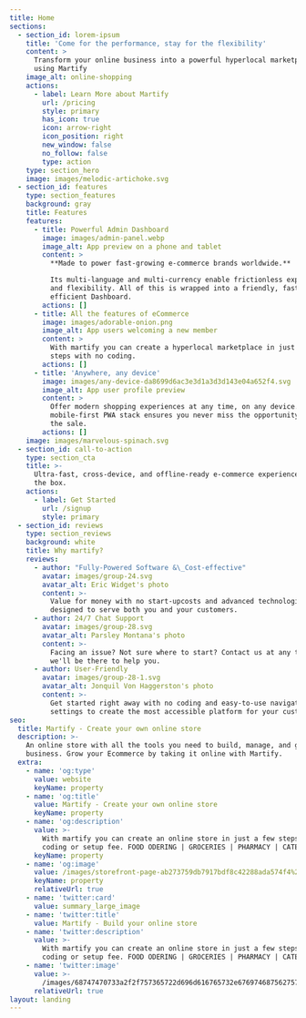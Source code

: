 ```yaml
---
title: Home
sections:
  - section_id: lorem-ipsum
    title: 'Come for the performance, stay for the flexibility'
    content: >
      Transform your online business into a powerful hyperlocal marketplace
      using Martify
    image_alt: online-shopping
    actions:
      - label: Learn More about Martify
        url: /pricing
        style: primary
        has_icon: true
        icon: arrow-right
        icon_position: right
        new_window: false
        no_follow: false
        type: action
    type: section_hero
    image: images/melodic-artichoke.svg
  - section_id: features
    type: section_features
    background: gray
    title: Features
    features:
      - title: Powerful Admin Dashboard
        image: images/admin-panel.webp
        image_alt: App preview on a phone and tablet
        content: >
          **Made to power fast-growing e-commerce brands worldwide.**

          Its multi-language and multi-currency enable frictionless expansion
          and flexibility. All of this is wrapped into a friendly, fast and
          efficient Dashboard.
        actions: []
      - title: All the features of eCommerce
        image: images/adorable-onion.png
        image_alt: App users welcoming a new member
        content: >
          With martify you can create a hyperlocal marketplace in just a few
          steps with no coding.
        actions: []
      - title: 'Anywhere, any device'
        image: images/any-device-da8699d6ac3e3d1a3d3d143e04a652f4.svg
        image_alt: App user profile preview
        content: >
          Offer modern shopping experiences at any time, on any device. A
          mobile-first PWA stack ensures you never miss the opportunity to make
          the sale.
        actions: []
    image: images/marvelous-spinach.svg
  - section_id: call-to-action
    type: section_cta
    title: >-
      Ultra-fast, cross-device, and offline-ready e-commerce experiences out of
      the box.
    actions:
      - label: Get Started
        url: /signup
        style: primary
  - section_id: reviews
    type: section_reviews
    background: white
    title: Why martify?
    reviews:
      - author: "Fully-Powered Software &\_Cost-effective"
        avatar: images/group-24.svg
        avatar_alt: Eric Widget's photo
        content: >-
          Value for money with no start-upcosts and advanced technological tools
          designed to serve both you and your customers.
      - author: 24/7 Chat Support
        avatar: images/group-28.svg
        avatar_alt: Parsley Montana's photo
        content: >-
          Facing an issue? Not sure where to start? Contact us at any time and
          we'll be there to help you.
      - author: User-Friendly
        avatar: images/group-28-1.svg
        avatar_alt: Jonquil Von Haggerston's photo
        content: >-
          Get started right away with no coding and easy-to-use navigation
          settings to create the most accessible platform for your customers.
seo:
  title: Martify - Create your own online store
  description: >-
    An online store with all the tools you need to build, manage, and grow your
    business. Grow your Ecommerce by taking it online with Martify.
  extra:
    - name: 'og:type'
      value: website
      keyName: property
    - name: 'og:title'
      value: Martify - Create your own online store
      keyName: property
    - name: 'og:description'
      value: >-
        With martify you can create an online store in just a few steps with no
        coding or setup fee. FOOD ODERING | GROCERIES | PHARMACY | CATERING
      keyName: property
    - name: 'og:image'
      value: /images/storefront-page-ab273759db7917bdf8c42288ada574f4%20(1).png
      keyName: property
      relativeUrl: true
    - name: 'twitter:card'
      value: summary_large_image
    - name: 'twitter:title'
      value: Martify - Build your online store
    - name: 'twitter:description'
      value: >-
        With martify you can create an online store in just a few steps with no
        coding or setup fee. FOOD ODERING | GROCERIES | PHARMACY | CATERING
    - name: 'twitter:image'
      value: >-
        /images/68747470733a2f2f757365722d696d616765732e67697468756275736572636f6e74656e742e636f6d2f3234393931322f37313532373134362d35623662653238302d323864612d313165612d393031642d6562373631363161366266622e706e67.png
      relativeUrl: true
layout: landing
---
```

